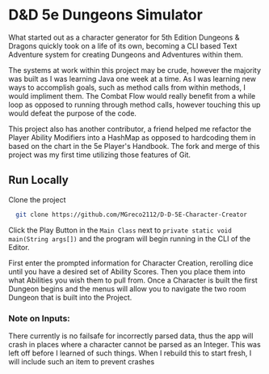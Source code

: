 
# D&D 5e Dungeons Simulator

What started out as a character generator for 5th Edition Dungeons
& Dragons quickly took on a life of its own, becoming a CLI based
Text Adventure system for creating Dungeons and Adventures within them.

The systems at work within this project may be crude, however the majority 
was built as I was learning Java one week at a time. As I was learning new
ways to accomplish goals, such as method calls from within methods, I would impliment them.
The Combat Flow would really benefit from a while loop as opposed to running through
method calls, however touching this up would defeat the purpose of the code.

This project also has another contributor, a friend helped me refactor the Player Ability Modifiers into
a HashMap as opposed to hardcoding them in based on the chart in the 5e Player's Handbook. The fork
and merge of this project was my first time utilizing those features of Git.


## Run Locally

Clone the project

```bash
  git clone https://github.com/MGreco2112/D-D-5E-Character-Creator
```

Click the Play Button in the `Main Class` next to `private static void main(String args[])`
and the program will begin running in the CLI of the Editor.

First enter the prompted information for Character Creation, rerolling dice until
you have a desired set of Ability Scores. Then you place them into what Abilities you
wish them to pull from. Once a Character is built the first Dungeon begins and the menus
will allow you to navigate the two room Dungeon that is built into the Project.

### Note on Inputs:

There currently is no failsafe for incorrectly parsed data, thus the app will
crash in places where a character cannot be parsed as an Integer. This was left off before I
learned of such things. When I rebuild this to start fresh, I will include such an item to
prevent crashes

